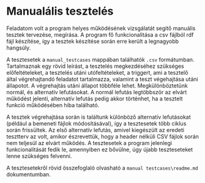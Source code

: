 Manualális tesztelés
=======
Feladatom volt a program helyes működésének vizsgálatát segítő manuális tesztek tervezése, megírása. A program fő funkcionalitása a csv fájlból rdf fájl készítése, így a tesztek készítése során erre került a legnagyobb hangsúly.

A tesztesetek a `manual_testcases` mappában találhatók `.csv` formátumban. Tartalmaznak egy rövid leírást, a tesztelés megkezdéséhez szükséges előfeltételeket, a tesztelés utáni utófeltételeket, a triggert, ami a tesztelő által végrehajtandó feladatot tartalmazza, valamint a teszt végehajtása utáni állapotot. A végrehajtás utáni állapot többféle lehet. Megkülönböztetünk normál, és alternatív lefutásokat. A normál lefutás legtöbbször az elvárt működést jelenti, alternatív lefutás pedig akkor történhet, ha a tesztelt funkció működésében hiba található.

A tesztek végrehajtása során is találtunk különböző alternatív lefutásokat (például a bemeneti fájlok módosításával), így a tesztesetek több ciklus során frissültek. Az első alternatív lefutás, amivel kiegészült az eredeti tesztterv az volt, amikor észrevettük, hogy a header nélküli CSV fájlok során nem teljesül az elvárt működés. A tesztesetek a program jelenlegi funkcionalitását fedik le, amennyiben ez bővülne, úgy újabb teszteseteket lenne szükséges felvenni.

A tesztesetekről rövid összefoglaló olvasható a `manual testcases\readme.md` dokumentumban.
